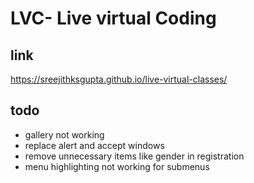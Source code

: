 # LVC- Live virtual Coding

## link
https://sreejithksgupta.github.io/live-virtual-classes/

## todo
- gallery not working
- replace alert and accept windows
- remove unnecessary items like gender in registration
- menu highlighting not working for submenus
